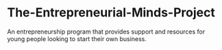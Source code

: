 # The-Entrepreneurial-Minds-Project
An entrepreneurship program that provides support and resources for young people looking to start their own business.
